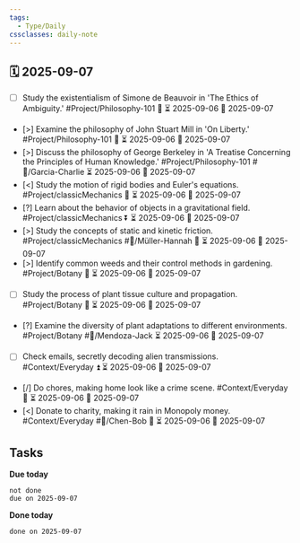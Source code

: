 ```yaml
---
tags:
  - Type/Daily
cssclasses: daily-note
---
```


## 🗓️ 2025-09-07

- [ ] Study the existentialism of Simone de Beauvoir in 'The Ethics of Ambiguity.' #Project/Philosophy-101 🔼 ⏳ 2025-09-06 📅 2025-09-07
- [>] Examine the philosophy of John Stuart Mill in 'On Liberty.' #Project/Philosophy-101 🔽 ⏳ 2025-09-06 📅 2025-09-07
- [>] Discuss the philosophy of George Berkeley in 'A Treatise Concerning the Principles of Human Knowledge.' #Project/Philosophy-101 #👤/Garcia-Charlie ⏳ 2025-09-06 📅 2025-09-07
- [<] Study the motion of rigid bodies and Euler's equations. #Project/classicMechanics 🔼 ⏳ 2025-09-06 📅 2025-09-07
- [?] Learn about the behavior of objects in a gravitational field. #Project/classicMechanics ⏬ ⏳ 2025-09-06 📅 2025-09-07
- [>] Study the concepts of static and kinetic friction. #Project/classicMechanics #👤/Müller-Hannah 🔺 ⏳ 2025-09-06 📅 2025-09-07
- [>] Identify common weeds and their control methods in gardening. #Project/Botany 🔽 ⏳ 2025-09-06 📅 2025-09-07
- [ ] Study the process of plant tissue culture and propagation. #Project/Botany 🔺 ⏳ 2025-09-06 📅 2025-09-07
- [?] Examine the diversity of plant adaptations to different environments. #Project/Botany #👤/Mendoza-Jack ⏳ 2025-09-06 📅 2025-09-07
- [ ] Check emails, secretly decoding alien transmissions. #Context/Everyday ⏫ ⏳ 2025-09-06 📅 2025-09-07
- [/] Do chores, making home look like a crime scene. #Context/Everyday 🔽 ⏳ 2025-09-06 📅 2025-09-07
- [<] Donate to charity, making it rain in Monopoly money. #Context/Everyday #👤/Chen-Bob 🔼 ⏳ 2025-09-06 📅 2025-09-07

## Tasks

**Due today**

```tasks
not done
due on 2025-09-07
```

**Done today**

```tasks
done on 2025-09-07
```
            